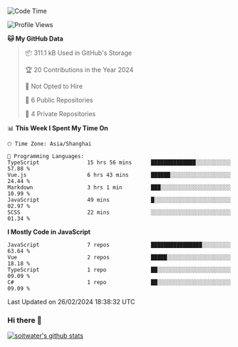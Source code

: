<!--START_SECTION:waka-->
![Code Time](http://img.shields.io/badge/Code%20Time-3%2C160%20hrs%2042%20mins-blue)

![Profile Views](http://img.shields.io/badge/Profile%20Views-0-blue)

**🐱 My GitHub Data** 

> 📦 311.1 kB Used in GitHub's Storage 
 > 
> 🏆 20 Contributions in the Year 2024
 > 
> 🚫 Not Opted to Hire
 > 
> 📜 6 Public Repositories 
 > 
> 🔑 4 Private Repositories 
 > 
📊 **This Week I Spent My Time On** 

```text
🕑︎ Time Zone: Asia/Shanghai

💬 Programming Languages: 
TypeScript               15 hrs 56 mins      ██████████████░░░░░░░░░░░   57.88 % 
Vue.js                   6 hrs 43 mins       ██████░░░░░░░░░░░░░░░░░░░   24.44 % 
Markdown                 3 hrs 1 min         ███░░░░░░░░░░░░░░░░░░░░░░   10.99 % 
JavaScript               49 mins             █░░░░░░░░░░░░░░░░░░░░░░░░   02.97 % 
SCSS                     22 mins             ░░░░░░░░░░░░░░░░░░░░░░░░░   01.34 % 
```

**I Mostly Code in JavaScript** 

```text
JavaScript               7 repos             ████████████████░░░░░░░░░   63.64 % 
Vue                      2 repos             █████░░░░░░░░░░░░░░░░░░░░   18.18 % 
TypeScript               1 repo              ██░░░░░░░░░░░░░░░░░░░░░░░   09.09 % 
C#                       1 repo              ██░░░░░░░░░░░░░░░░░░░░░░░   09.09 % 
```




 Last Updated on 26/02/2024 18:38:32 UTC
<!--END_SECTION:waka-->

### Hi there 👋
[![soitwater's github stats](https://github-readme-stats.vercel.app/api?username=soitwater)](https://github.com/soitwater/github-readme-stats)
